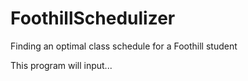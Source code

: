# FoothillSchedulizer
Finding an optimal class schedule for a Foothill student

This program will input...

